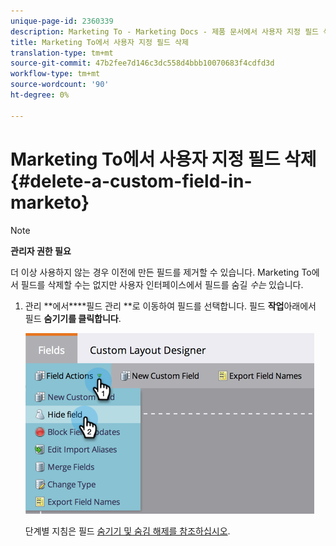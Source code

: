```yaml
---
unique-page-id: 2360339
description: Marketing To - Marketing Docs - 제품 문서에서 사용자 지정 필드 삭제
title: Marketing To에서 사용자 지정 필드 삭제
translation-type: tm+mt
source-git-commit: 47b2fee7d146c3dc558d4bbb10070683f4cdfd3d
workflow-type: tm+mt
source-wordcount: '90'
ht-degree: 0%

---
```



# Marketing To에서 사용자 지정 필드 삭제 {#delete-a-custom-field-in-marketo}

>[!NOTE]
>
>**관리자 권한 필요**

더 이상 사용하지 않는 경우 이전에 만든 필드를 제거할 수 있습니다. Marketing To에서 필드를 삭제할 수는 없지만 사용자 인터페이스에서 필드를 숨길 *수는* 있습니다.

1. 관리 **에서****필드 관리 **로 이동하여 필드를 선택합니다. 필드 **작업**&#x200B;아래에서 필드 **숨기기를 클릭합니다**.

   ![](assets/image2014-9-19-9-3a49-3a10.png)

   단계별 지침은 필드 [숨기기 및 숨김 해제를 참조하십시오](hide-and-unhide-a-field.md).


